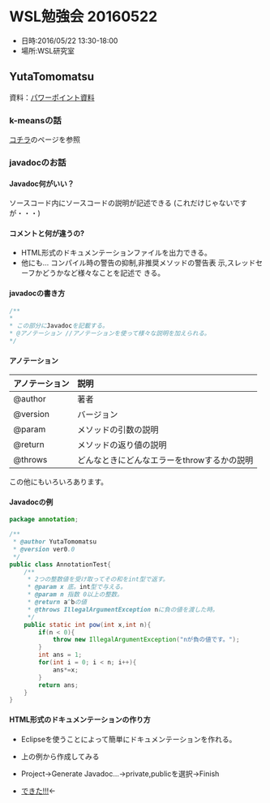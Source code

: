 # WSL勉強会 20160522
* 日時:2016/05/22 13:30-18:00
* 場所:WSL研究室

## YutaTomomatsu
資料：[パワーポイント資料](http://www.slideshare.net/tomo_otamot/kmeansk)

### k-meansの話
[コチラ](https://github.com/otamot/MachineLearning/tree/master/clustering/KMeans)のページを参照

### javadocのお話
#### Javadoc何がいい？
ソースコード内にソースコードの説明が記述できる
(これだけじゃないですが・・・)

#### コメントと何が違うの?
* HTML形式のドキュメンテーションファイルを出力できる。
* 他にも…	コンパイル時の警告の抑制,非推奨メソッドの警告表		示,スレッドセーフかどうかなど様々なことを記述で		きる。

#### javadocの書き方
```Java
/**
*
* この部分にJavadocを記載する。
* @アノテーション //アノテーションを使って様々な説明を加えられる。
*/
```

#### アノテーション



|アノテーション|説明|
|:---|:---|
|@author|著者|
|@version|バージョン|
|@param|メソッドの引数の説明|
|@return|メソッドの返り値の説明|
|@throws|どんなときにどんなエラーをthrowするかの説明|


この他にもいろいろあります。



#### Javadocの例

```java
package annotation;

/**
 * @author YutaTomomatsu
 * @version ver0.0
 */
public class AnnotationTest{
	/**
	 * 2つの整数値を受け取ってその和をint型で返す。
	 * @param x 底。int型で与える。
	 * @param n 指数 0以上の整数。
	 * @return a^bの値
	 * @throws IllegalArgumentException nに負の値を渡した時。
	 */
	public static int pow(int x,int n){
		if(n < 0){
			throw new IllegalArgumentException("nが負の値です。");
		}
		int ans = 1;
		for(int i = 0; i < n; i++){
			ans*=x;
		}
		return ans;
	}
}
```


#### HTML形式のドキュメンテーションの作り方
* Eclipseを使うことによって簡単にドキュメンテーションを作れる。
* 上の例から作成してみる


* Project->Generate Javadoc...->private,publicを選択->Finish


* [できた!!!](https://htmlpreview.github.io/?https://github.com/otamot/WSL_Study/blob/master/20160619/doc/annotation/AnnotationTest.html)<-
